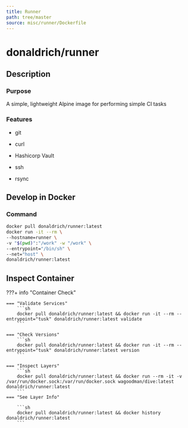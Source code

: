 ```yaml
---
title: Runner
path: tree/master
source: misc/runner/Dockerfile
---
```


# donaldrich/runner

## Description

### Purpose

A simple, lightweight Alpine image for performing simple CI tasks

### Features

- git

- curl

- Hashicorp Vault

- ssh

- rsync

## Develop in Docker

### Command

```sh
docker pull donaldrich/runner:latest
docker run -it --rm \
--hostname=runner \
-v "$(pwd)":"/work" -w "/work" \
--entrypoint="/bin/sh" \
--net="host" \
donaldrich/runner:latest
```

## Inspect Container

???+ info "Container Check"

    === "Validate Services"
        ```sh
        docker pull donaldrich/runner:latest && docker run -it --rm --entrypoint="tusk" donaldrich/runner:latest validate
        ```

    === "Check Versions"
        ```sh
        docker pull donaldrich/runner:latest && docker run -it --rm --entrypoint="tusk" donaldrich/runner:latest version
        ```

    === "Inspect Layers"
        ```sh
        docker pull donaldrich/runner:latest && docker run --rm -it -v /var/run/docker.sock:/var/run/docker.sock wagoodman/dive:latest donaldrich/runner:latest
        ```
    === "See Layer Info"

        ```sh
        docker pull donaldrich/runner:latest && docker history donaldrich/runner:latest
        ```
